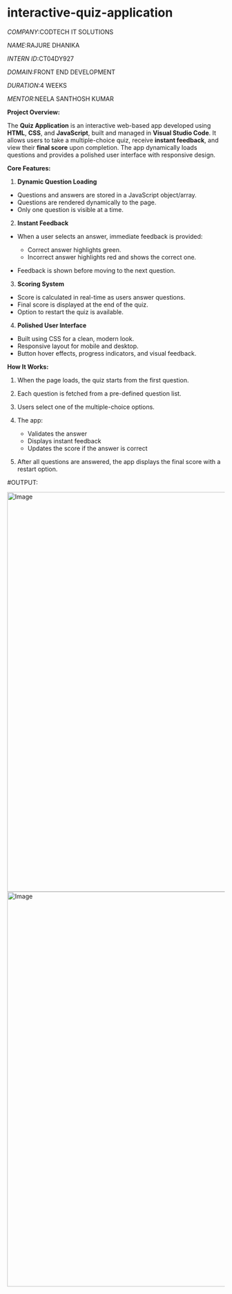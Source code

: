 # interactive-quiz-application

*COMPANY*:CODTECH IT SOLUTIONS

*NAME*:RAJURE DHANIKA 

*INTERN ID*:CT04DY927

*DOMAIN*:FRONT END DEVELOPMENT

*DURATION*:4 WEEKS

*MENTOR*:NEELA SANTHOSH KUMAR

 **Project Overview:**

The **Quiz Application** is an interactive web-based app developed using **HTML**, **CSS**, and **JavaScript**, built and managed in **Visual Studio Code**. It allows users to take a multiple-choice quiz, receive **instant feedback**, and view their **final score** upon completion. The app dynamically loads questions and provides a polished user interface with responsive design.

**Core Features:**

1. **Dynamic Question Loading**

* Questions and answers are stored in a JavaScript object/array.
* Questions are rendered dynamically to the page.
* Only one question is visible at a time.

 2. **Instant Feedback**

* When a user selects an answer, immediate feedback is provided:

  * Correct answer highlights green.
  * Incorrect answer highlights red and shows the correct one.
* Feedback is shown before moving to the next question.

 3. **Scoring System**

* Score is calculated in real-time as users answer questions.
* Final score is displayed at the end of the quiz.
* Option to restart the quiz is available.

4. **Polished User Interface**

* Built using CSS for a clean, modern look.
* Responsive layout for mobile and desktop.
* Button hover effects, progress indicators, and visual feedback.

 **How It Works:**

1. When the page loads, the quiz starts from the first question.
2. Each question is fetched from a pre-defined question list.
3. Users select one of the multiple-choice options.
4. The app:

   * Validates the answer
   * Displays instant feedback
   * Updates the score if the answer is correct
5. After all questions are answered, the app displays the final score with a restart option.

#OUTPUT:

<img width="1905" height="926" alt="Image" src="https://github.com/user-attachments/assets/3c451dd0-3c20-4415-a0bf-9278e54cade8" />

<img width="1910" height="915" alt="Image" src="https://github.com/user-attachments/assets/b2aaf470-c640-47f5-be5c-59b4d20722ca" />

